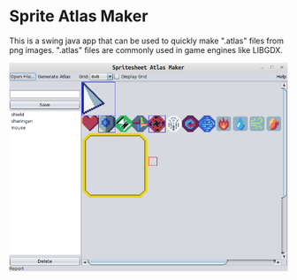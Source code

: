 # Sprite Atlas Maker
This is a swing java app that can be used to quickly make ".atlas" files from png images. ".atlas" files are commonly used in game engines like LIBGDX.

![screenshot](screenshot.png)
